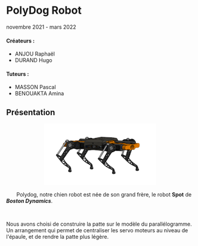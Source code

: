 # PolyDog Robot 
novembre 2021 - mars 2022

#### Créateurs : 
- ANJOU Raphaël
- DURAND Hugo

#### Tuteurs :
- MASSON Pascal
- BENOUAKTA Amina

## Présentation

<figure align="center">
  <img src="polydog.png" width="300" title=""/>
</figure>

&nbsp;&nbsp;&nbsp;&nbsp;&nbsp;&nbsp; Polydog, notre chien robot est née de son grand frère, le robot **Spot** de ***Boston Dynamics***.

&nbsp;&nbsp;


Nous avons choisi de construire la patte sur le modèle du parallélogramme. Un arrangement qui permet de centraliser les servo moteurs au niveau de l'épaule, et de rendre la patte plus légère.




